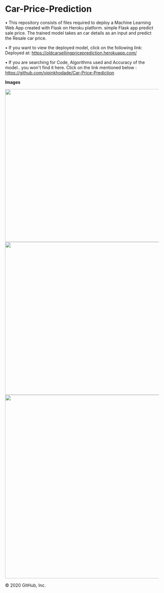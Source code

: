 # Car-Price-Prediction

• This repository consists of files required to deploy a Machine Learning Web App created with Flask on Heroku platform. simple Flask app predict sale price. The trained model takes an car details as an input and predict the Resale car price.

• If you want to view the deployed model, click on the following link: Deployed at: https://oldcarsellingpriceprediction.herokuapp.com/

• If you are searching for Code, Algorithms used and Accuracy of the model.. you won't find it here. Click on the link mentioned below : https://github.com/vipinkhodade/Car-Price-Prediction 

**Images**

<img src="https://user-images.githubusercontent.com/64624006/96019682-7eb44e00-0e6a-11eb-9d06-b4a090d8c3ad.png" width="800" height="500" />

<img src="https://user-images.githubusercontent.com/64624006/96019830-b9b68180-0e6a-11eb-949a-7b3e6794131e.png" width="600" height="500" />

<img src="https://user-images.githubusercontent.com/64624006/96019854-c044f900-0e6a-11eb-9ee5-c08fc80be52a.png" width="600" height="600" />

© 2020 GitHub, Inc.

